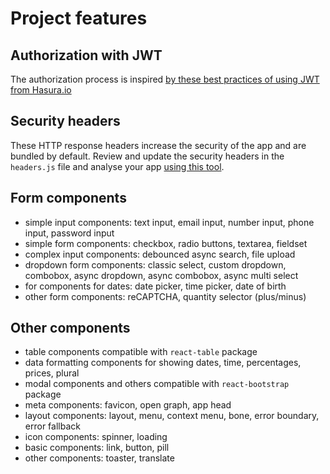 # Project features

## Authorization with JWT

The authorization process is inspired [by these best practices of using JWT from Hasura.io](https://hasura.io/blog/best-practices-of-using-jwt-with-graphql)

## Security headers

These HTTP response headers increase the security of the app and are bundled by default.
Review and update the security headers in the `headers.js` file and analyse your app [using this tool](https://securityheaders.com).

## Form components

- simple input components: text input, email input, number input, phone input, password input
- simple form components: checkbox, radio buttons, textarea, fieldset
- complex input components: debounced async search, file upload
- dropdown form components: classic select, custom dropdown, combobox, async dropdown, async combobox, async multi select
- for components for dates: date picker, time picker, date of birth
- other form components: reCAPTCHA, quantity selector (plus/minus)

## Other components

- table components compatible with `react-table` package
- data formatting components for showing dates, time, percentages, prices, plural
- modal components and others compatible with `react-bootstrap` package
- meta components: favicon, open graph, app head
- layout components: layout, menu, context menu, bone, error boundary, error fallback
- icon components: spinner, loading
- basic components: link, button, pill
- other components: toaster, translate
